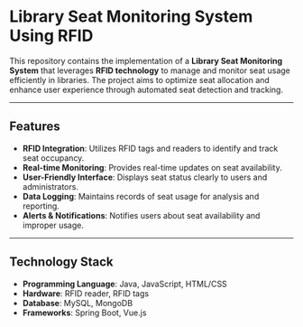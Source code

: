 # Library Seat Monitoring System Using RFID

This repository contains the implementation of a **Library Seat Monitoring System** that leverages **RFID technology** to manage and monitor seat usage efficiently in libraries. The project aims to optimize seat allocation and enhance user experience through automated seat detection and tracking.

---

## Features
- **RFID Integration**: Utilizes RFID tags and readers to identify and track seat occupancy.
- **Real-time Monitoring**: Provides real-time updates on seat availability.
- **User-Friendly Interface**: Displays seat status clearly to users and administrators.
- **Data Logging**: Maintains records of seat usage for analysis and reporting.
- **Alerts & Notifications**: Notifies users about seat availability and improper usage.

---

## Technology Stack
- **Programming Language**: Java, JavaScript, HTML/CSS
- **Hardware**: RFID reader, RFID tags
- **Database**: MySQL, MongoDB
- **Frameworks**: Spring Boot, Vue.js
